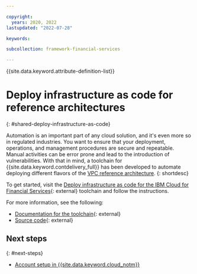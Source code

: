 ```yaml
---

copyright:
  years: 2020, 2022
lastupdated: "2022-07-28"

keywords: 

subcollection: framework-financial-services

---
```


{{site.data.keyword.attribute-definition-list}}

# Deploy infrastructure as code for reference architectures 
{: #shared-deploy-infrastructure-as-code}


Automation is an important part of any cloud solution, and it's even more so in regulated industries. You want to ensure that your deployment, operations, and management procedures are secure and repeatable. Manual activities can be error prone and lead to the introduction of vulnerabilities. With that in mind, a toolchain for {{site.data.keyword.contdelivery_full}} has been developed to automate deploying different flavors of the [VPC reference architecture](/docs/allowlist/framework-financial-services?topic=framework-financial-services-vpc-architecture-about).
{: shortdesc}

To get started, visit the [Deploy infrastructure as code for the IBM Cloud for Financial Services](https://cloud.ibm.com/devops/setup/deploy?repository=https%3A%2F%2Fus-east.git.cloud.ibm.com%2Fopen-toolchain%2Flanding-zone&env_id=ibm:yp:us-east){: external} toolchain and follow the instructions. 

For more information, see the following:

* [Documentation for the toolchain](https://github.com/open-toolchain/landing-zone){: external}
* [Source code](https://us-east.git.cloud.ibm.com/open-toolchain/landing-zone/tree/main){: external}

## Next steps
{: #next-steps}

* [Account setup in {{site.data.keyword.cloud_notm}}](/docs/allowlist/framework-financial-services?topic=framework-financial-services-shared-account-setup)

